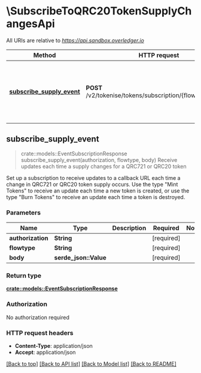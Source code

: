 # \SubscribeToQRC20TokenSupplyChangesApi

All URIs are relative to *https://api.sandbox.overledger.io*

Method | HTTP request | Description
------------- | ------------- | -------------
[**subscribe_supply_event**](SubscribeToQRC20TokenSupplyChangesApi.md#subscribe_supply_event) | **POST** /v2/tokenise/tokens/subscription/{flowtype}/supply | Receive updates each time a supply changes for a QRC721 or QRC20 token



## subscribe_supply_event

> crate::models::EventSubscriptionResponse subscribe_supply_event(authorization, flowtype, body)
Receive updates each time a supply changes for a QRC721 or QRC20 token

Set up a subscription to receive updates to a callback URL each time a change in QRC721 or QRC20 token supply occurs. Use the type \"Mint Tokens\" to receive an update each time a new token is created, or use the type \"Burn Tokens\" to receive an update each time a token is destroyed.

### Parameters


Name | Type | Description  | Required | Notes
------------- | ------------- | ------------- | ------------- | -------------
**authorization** | **String** |  | [required] |
**flowtype** | **String** |  | [required] |
**body** | **serde_json::Value** |  | [required] |

### Return type

[**crate::models::EventSubscriptionResponse**](EventSubscriptionResponse.md)

### Authorization

No authorization required

### HTTP request headers

- **Content-Type**: application/json
- **Accept**: application/json

[[Back to top]](#) [[Back to API list]](../README.md#documentation-for-api-endpoints) [[Back to Model list]](../README.md#documentation-for-models) [[Back to README]](../README.md)

